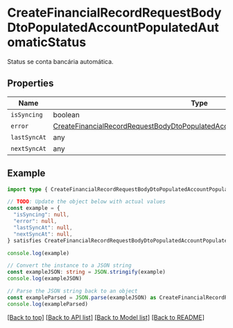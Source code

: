
# CreateFinancialRecordRequestBodyDtoPopulatedAccountPopulatedAutomaticStatus

Status se conta bancária automática.

## Properties

Name | Type
------------ | -------------
`isSyncing` | boolean
`error` | [CreateFinancialRecordRequestBodyDtoPopulatedAccountPopulatedAutomaticStatusError](CreateFinancialRecordRequestBodyDtoPopulatedAccountPopulatedAutomaticStatusError.md)
`lastSyncAt` | any
`nextSyncAt` | any

## Example

```typescript
import type { CreateFinancialRecordRequestBodyDtoPopulatedAccountPopulatedAutomaticStatus } from '@usesofia/pegasus-core-api-sdk'

// TODO: Update the object below with actual values
const example = {
  "isSyncing": null,
  "error": null,
  "lastSyncAt": null,
  "nextSyncAt": null,
} satisfies CreateFinancialRecordRequestBodyDtoPopulatedAccountPopulatedAutomaticStatus

console.log(example)

// Convert the instance to a JSON string
const exampleJSON: string = JSON.stringify(example)
console.log(exampleJSON)

// Parse the JSON string back to an object
const exampleParsed = JSON.parse(exampleJSON) as CreateFinancialRecordRequestBodyDtoPopulatedAccountPopulatedAutomaticStatus
console.log(exampleParsed)
```

[[Back to top]](#) [[Back to API list]](../README.md#api-endpoints) [[Back to Model list]](../README.md#models) [[Back to README]](../README.md)


